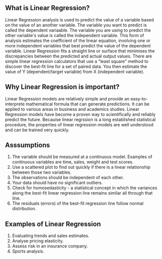 ## What is Linear Regression?
Linear Regression analysis is used to predict the value of a variable based on the value of an another variable. The variable you want to predict is called the dependent variaable. The variable you are using to predict the other variable's value is called the independent variable.
This form of analysis estimates the coefficient of the linear equation, involving one or more independent variables that best predict the value of the dependent variable. Linear Regression fits a straight line or surface that minimises the discrepancies between the predicted and actual output values. There are simple linear regression calculators that use a "least square" method to discover the best-fit line for a set of paired data. You then estimate the value of Y (dependent/target variable) from X (independent variable).
## Why Linear Regression is important?
Linear Regression models are relatively simple and provide an easy-to-interprete mathematical formula that can generate predictions. It can be applied to various areas in business and academics studies.
Linear Regression models have become a proven way to scientifically and reliably predict the future. Becauise linear regrssion is a long established statistical procedure, the properties of linear regression models are well understood and can be trained very quickly.
## Asssumptions
1. The variable should be measured at a continuous model. Examples of continuous variables are time, sales, weight and test scores.
2. Use a scattered plot to find out quickly if there is a linear relationship between those two variables.
3. The observations should be independent of each other.
4. Your data should have no significant outliers.
5. Check for homosedasticity - a statistical concept in which the variances along the best-fit linear regression line remains similar all through that line.
6. The residuals (errors) of the best-fit regression line follow normal distribution.
## Examples of Linear Regression
1. Evaluating trends and sales estimates.
2. Analyse pricing elasticity.
3. Assess risk in an insurance company.
4. Sports analysis.
